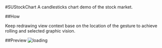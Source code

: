 #SUStockChart
A candlesticks chart demo of the stock market.

##How

Keep redrawing view context base on the location of the gesture to achieve rolling and selected graphic vision.

##Preview
![loading](http://7vzort.com1.z0.glb.clouddn.com/stockchart.gif)